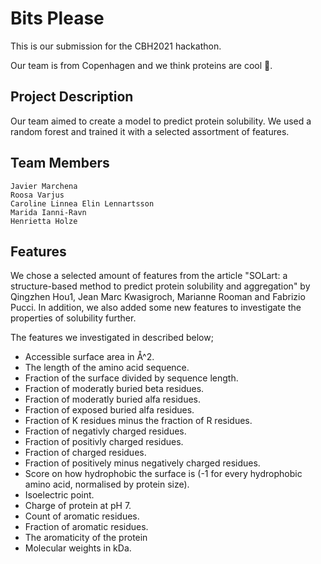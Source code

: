 # Bits Please

This is our submission for the CBH2021 hackathon. 

Our team is from Copenhagen and we think proteins are cool 🙌.

## Project Description

Our team aimed to create a model to predict protein solubility. We used a random forest and trained it with a selected assortment of features. 

## Team Members

    Javier Marchena
    Roosa Varjus
    Caroline Linnea Elin Lennartsson
    Marida Ianni-Ravn
    Henrietta Holze

## Features 
We chose a selected amount of features from the article "SOLart: a structure-based method to predict protein
solubility and aggregation" by Qingzhen Hou1, Jean Marc Kwasigroch,  Marianne Rooman and
Fabrizio Pucci.  In addition, we also added some new features to investigate the properties of solubility further. 

The features we investigated in described below; 

* Accessible surface area in Å^2. 
* The length of the amino acid sequence. 
* Fraction of the surface divided by sequence length. 
* Fraction of moderatly buried beta residues. 
* Fraction of moderatly buried alfa residues. 
* Fraction of exposed buried alfa residues. 
* Fraction of K residues minus the fraction of R residues.   
* Fraction of negativly charged residues. 
* Fraction of positivly charged residues.  
* Fraction of charged residues.
* Fraction of positively minus negatively
charged residues.
* Score on how hydrophobic the surface is (-1 for every hydrophobic amino acid, normalised by protein size).
* Isoelectric point. 
* Charge of protein at pH 7. 
* Count of aromatic residues.
* Fraction of aromatic residues.
* The aromaticity of the protein
* Molecular weights in kDa. 
